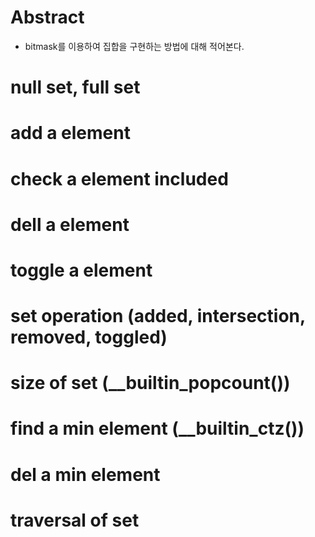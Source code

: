 # Abstract

- bitmask를 이용하여 집합을 구현하는 방법에 대해 적어본다.

# null set, full set
# add a element
# check a element included
# dell a element
# toggle a element
# set operation (added, intersection, removed, toggled)
# size of set (__builtin_popcount())
# find a min element (__builtin_ctz())
# del a min element
# traversal of set

